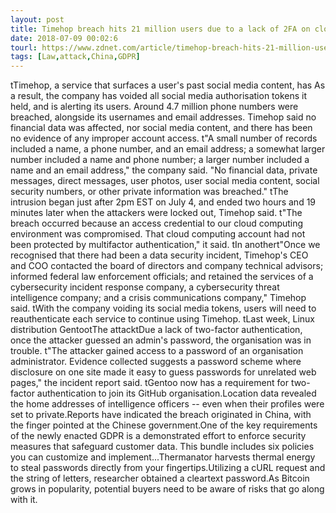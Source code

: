 ```yaml
---
layout: post
title: Timehop breach hits 21 million users due to a lack of 2FA on cloud services
date: 2018-07-09 00:02:6
tourl: https://www.zdnet.com/article/timehop-breach-hits-21-million-users-due-to-a-lack-of-2fa-on-cloud-services/
tags: [Law,attack,China,GDPR]
---
```

 tTimehop, a service that surfaces a user's past social media content, has As a result, the company has voided all social media authorisation tokens it held, and is alerting its users. Around 4.7 million phone numbers were breached, alongside its usernames and email addresses. Timehop said no financial data was affected, nor social media content, and there has been no evidence of any improper account access. t"A small number of records included a name, a phone number, and an email address; a somewhat larger number included a name and phone number; a larger number included a name and an email address," the company said. "No financial data, private messages, direct messages, user photos, user social media content, social security numbers, or other private information was breached." tThe intrusion began just after 2pm EST on July 4, and ended two hours and 19 minutes later when the attackers were locked out, Timehop said. t"The breach occurred because an access credential to our cloud computing environment was compromised. That cloud computing account had not been protected by multifactor authentication," it said. tIn anothert"Once we recognised that there had been a data security incident, Timehop's CEO and COO contacted the board of directors and company technical advisors; informed federal law enforcement officials; and retained the services of a cybersecurity incident response company, a cybersecurity threat intelligence company; and a crisis communications company," Timehop said. tWith the company voiding its social media tokens, users will need to reauthenticate each service to continue using Timehop. tLast week, Linux distribution GentootThe attacktDue a lack of two-factor authentication, once the attacker guessed an admin's password, the organisation was in trouble. t"The attacker gained access to a password of an organisation administrator. Evidence collected suggests a password scheme where disclosure on one site made it easy to guess passwords for unrelated web pages," the incident report said. tGentoo now has a requirement for two-factor authentication to join its GitHub organisation.Location data revealed the home addresses of intelligence officers -- even when their profiles were set to private.Reports have indicated the breach originated in China, with the finger pointed at the Chinese government.One of the key requirements of the newly enacted GDPR is a demonstrated effort to enforce security measures that safeguard customer data. This bundle includes six policies you can customize and implement...Thermanator harvests thermal energy to steal passwords directly from your fingertips.Utilizing a cURL request and the string of letters, researcher obtained a cleartext password.As Bitcoin grows in popularity, potential buyers need to be aware of risks that go along with it.